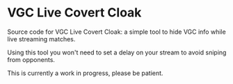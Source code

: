 # VGC Live Covert Cloak

Source code for VGC Live Covert Cloak: a simple tool to hide VGC info while live streaming matches.

Using this tool you won't need to set a delay on your stream to avoid sniping from opponents.

This is currently a work in progress, please be patient.
